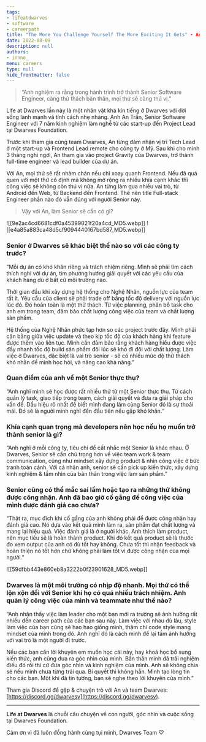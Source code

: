 ```yaml
---
tags: 
- lifeatdwarves
- software
- careerpath
title: "The More You Challenge Yourself The More Exciting It Gets" - An Tran (Senior Software Engineer)
date: 2022-08-09
description: null
authors: 
- innno_
menu: careers
type: null
hide_frontmatter: false
---
```


> “Anh nghiệm ra rằng trong hành trình trở thành Senior Software Engineer, càng thử thách bản thân, mọi thứ sẽ càng thú vị.”

Life at Dwarves lần này là một nhân vật khá kín tiếng ở Dwarves với đời sống lành mạnh và tính cách nhẹ nhàng. Anh An Trần, Senior Software Engineer với 7 năm kinh nghiệm làm nghề từ các start-up đến Project Lead tại Dwarves Foundation. 

Trước khi tham gia cùng team Dwarves, An từng đảm nhận vị trí Tech Lead ở một start-up và Frontend Lead remote cho công ty ở Mỹ. Sau khi cho mình 3 tháng nghỉ ngơi, An tham gia vào project Gravity của Dwarves, trở thành full-time engineer và lead builder của dự án.

Với An, mọi thứ sẽ rất nhàm chán nếu chỉ xoay quanh Frontend. Nếu đã quá quen với một thứ cố định mà không mở rộng ra nhiều khía cạnh khác thì công việc sẽ không còn thú vị nữa. An từng làm qua nhiều vai trò, từ Android đến Web, từ Backend đến Frontend. Thế nên title Full-stack Engineer phần nào đó vẫn đúng với người Senior này. 

> Vậy với An, làm Senior sẽ cần có gì?

![[9e2ac4cd6681cdf0a45399021f20a4cd_MD5.webp]]
![[e4a85a883ca48d5cf9094440167bd587_MD5.webp]]

### Senior ở Dwarves sẽ khác biệt thế nào so với các công ty trước?
“Mỗi dự án có khó khăn riêng và trách nhiệm riêng. Mình sẽ phải tìm cách thích nghi với dự án, tìm phương hướng giải quyết với các yêu cầu của khách hàng dù ở bất cứ môi trường nào.

Thời gian đầu khi xây dựng hệ thống cho Nghệ Nhân, nguồn lực của team rất ít. Yêu cầu của client sẽ phải trade off bằng tốc độ delivery với nguồn lực lúc đó. Đó hoàn toàn là một thử thách. Từ việc planning, phân bổ task cho anh em trong team, đảm bảo chất lượng công việc của team và chất lượng sản phẩm.

Hệ thống của Nghệ Nhân phức tạp hơn so các project trước đây. Mình phải cân bằng giữa việc update và theo kịp tốc độ của khách hàng khi feature được thêm vào liên tục. Mình cần đảm bảo rằng khách hàng hiểu được việc đẩy nhanh tốc độ build sản phẩm đôi lúc sẽ khó đi đôi với chất lượng. Làm việc ở Dwarves, đặc biệt là vai trò senior - sẽ có nhiều mức độ thử thách khó nhằn để mình học hỏi, và nâng cao khả năng.”

### Quan điểm của anh về một Senior thực thụ?
“Anh nghĩ mình sẽ học được rất nhiều thứ từ một Senior thực thụ. Từ cách quản lý task, giao tiếp trong team, cách giải quyết và đưa ra giải pháp cho vấn đề. Dấu hiệu rõ nhất để biết mình đang làm cùng Senior đó là sự thoải mái. Đó sẽ là người mình nghĩ đến đầu tiên nếu gặp khó khăn.“

### Khía cạnh quan trọng mà developers nên học nếu họ muốn trở thành senior là gì? 
“Anh nghĩ ở mỗi công ty, tiêu chí để cất nhắc một Senior là khác nhau. Ở Dwarves, Senior sẽ cần chú trọng hơn về việc team work & team communication, cũng như mindset xây dựng product & nhìn công việc ở bức tranh toàn cảnh. Với cá nhân anh, senior sẽ cần pick up kiến thức, xây dựng kinh nghiệm & tầm nhìn của bản thân trong việc làm sản phẩm.”

### Senior cũng có thể mắc sai lầm hoặc tạo ra những thứ không được công nhận. Anh đã bao giờ cố gắng để công việc của mình được đánh giá cao chưa?
“Thật ra, mục đích khi cố gắng của anh không phải để được công nhận hay đánh giá cao. Nó dựa vào kết quả mình làm ra, sản phẩm đạt chất lượng và mang lại hiệu quả. Việc đánh giá là ở người khác. Anh thích làm product, nên mục tiêu sẽ là hoàn thành product. Khi đó kết quả product sẽ là thước đo xem output của anh có đủ tốt hay không. Chưa tốt thì nhận feedback và hoàn thiện nó tốt hơn chứ không phải làm tốt vì được công nhận của mọi người.”

![[59dfbb443e860eb8a3222b0f23901628_MD5.webp]]

### Dwarves là một môi trường có nhịp độ nhanh. Mọi thứ có thể lộn xộn đối với Senior khi họ có quá nhiều trách nhiệm. Anh quản lý công việc của mình và teammate như thế nào?
“Anh nhận thấy việc làm leader cho một bạn mới ra trường sẽ ảnh hưởng rất nhiều đến career path của các bạn sau này. Làm việc với nhau đủ lâu, style làm việc của bạn cũng sẽ hao hao giống mình, thậm chí code style mang mindset của mình trong đó. Anh nghĩ đó là cách mình để lại tầm ảnh hưởng với vai trò là một người đi trước. 

Nếu các bạn cần lời khuyên em muốn học cái này, hay khoá học bổ sung kiến thức, anh cũng đưa ra góc nhìn của mình. Bản thân mình đã trải nghiệm điều đó rồi thì cứ đưa góc nhìn và kinh nghiệm của mình. Anh sẽ không chia sẻ nếu mình chưa từng trải qua. Bí quyết thì không hẳn. Mình tạo lòng tin cho các bạn. Một khi đã tin tưởng, bạn sẽ nghe theo lời khuyên của mình.”

Tham gia Discord để gặp & chuyện trò với An và team Dwarves: [https://discord.gg/dwarvesv](https://discord.gg/dwarvesv).

---
**Life at Dwarves** là chuỗi câu chuyện về con người, góc nhìn và cuộc sống tại Dwarves Foundation. 

Cảm ơn vì đã luôn đồng hành cùng tụi mình,
Dwarves Team ♡